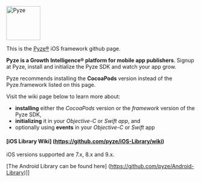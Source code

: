 <img src="http://pyze.com/images/pyze-horizontal-color-RGB.svg" height="90" alt="Pyze"/>

This is the [Pyze&reg;](http://pyze.com) iOS framework github page.  

**Pyze is a Growth Intelligence&reg; platform for mobile app publishers**. Signup at Pyze, install and initialize the Pyze SDK and watch your app grow.

Pyze recommends installing the **CocoaPods** version instead of the Pyze.framework listed on this page. 

Visit the wiki page below to learn more about: 
* **installing** either the *CocoaPods* version or the *framework* version of the Pyze SDK, 
* **initializing** it in your *Objective-C* or *Swift app*, and 
* optionally using **events** in your *Objective-C* or *Swift* app

#### [iOS Library Wiki] (https://github.com/pyze/iOS-Library/wiki)

iOS versions supported are 7.x, 8.x and 9.x.

[The Android Library can be found here] (https://github.com/pyze/Android-Library)]]
